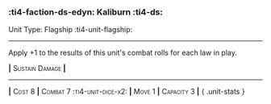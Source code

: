 ### :ti4-faction-ds-edyn: **Kaliburn** :ti4-ds:

Unit Type: Flagship :ti4-unit-flagship:

---

Apply +1 to the results of this unit's combat rolls for each law in play.

__|__ <span style="font-variant:small-caps;">Sustain Damage</span> __|__

---

__|__ <span style="font-variant:small-caps;">Cost 8</span> __|__ <span style="font-variant:small-caps;">Combat 7 :ti4-unit-dice-x2:</span> __|__ <span style="font-variant:small-caps;">Move 1</span> __|__ <span style="font-variant:small-caps;">Capacity 3</span> __|__
{ .unit-stats }
